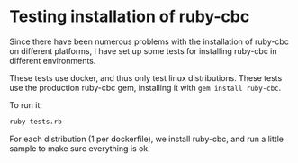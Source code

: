 # Testing installation of ruby-cbc

Since there have been numerous problems with the installation of ruby-cbc on different platforms,
I have set up some tests for installing ruby-cbc in different environments.

These tests use docker, and thus only test linux distributions.
These tests use the production ruby-cbc gem, installing it with `gem install ruby-cbc`.

To run it:

```bash
ruby tests.rb
```

For each distribution (1 per dockerfile), we install ruby-cbc, and run a little sample to make sure
everything is ok.
